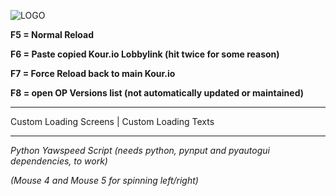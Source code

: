 ![LOGO](https://github.com/syctis/KourFM/assets/68449569/56c0a711-a4e4-4ae2-8094-5225a7e9025b)

**F5 = Normal Reload**

**F6 = Paste copied Kour.io Lobbylink (hit twice for some reason)**

**F7 = Force Reload back to main Kour.io**

**F8 = open OP Versions list (not automatically updated or maintained)**

---------------------------------

Custom Loading Screens | Custom Loading Texts

---------------------------------

*Python Yawspeed Script (needs python, pynput and pyautogui dependencies, to work)*

*(Mouse 4 and Mouse 5 for spinning left/right)*
